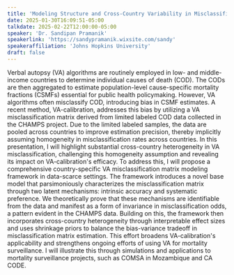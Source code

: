 ```yaml
---
title: 'Modeling Structure and Cross-Country Variability in Misclassification Matrices of Verbal Autopsy Cause-of-Death Classifiers'
date: 2025-01-30T16:09:51-05:00
talkdate: 2025-02-22T12:00:00-05:00
speaker: 'Dr. Sandipan Pramanik'
speakerlink: 'https://sandypramanik.wixsite.com/sandy'
speakeraffiliation: 'Johns Hopkins University'
draft: false
---
```


Verbal autopsy (VA) algorithms are routinely employed in low- and middle-income countries to determine individual causes of death (COD). The CODs are then aggregated to estimate population-level cause-specific mortality fractions (CSMFs) essential for public health policymaking. However, VA algorithms often misclassify COD, introducing bias in CSMF estimates. A recent method, VA-calibration, addresses this bias by utilizing a VA misclassification matrix derived from limited labeled COD data collected in the CHAMPS project. Due to the limited labeled samples, the data are pooled across countries to improve estimation precision, thereby implicitly assuming homogeneity in misclassification rates across countries. In this presentation, I will highlight substantial cross-country heterogeneity in VA misclassification, challenging this homogeneity assumption and revealing its impact on VA-calibration's efficacy. To address this, I will propose a comprehensive country-specific VA misclassification matrix modeling framework in data-scarce settings. The framework introduces a novel base model that parsimoniously characterizes the misclassification matrix through two latent mechanisms: intrinsic accuracy and systematic preference. We theoretically prove that these mechanisms are identifiable from the data and manifest as a form of invariance in misclassification odds, a pattern evident in the CHAMPS data. Building on this, the framework then incorporates cross-country heterogeneity through interpretable effect sizes and uses shrinkage priors to balance the bias-variance tradeoff in misclassification matrix estimation. This effort broadens VA-calibration's applicability and strengthens ongoing efforts of using VA for mortality surveillance. I will illustrate this through simulations and applications to mortality surveillance projects, such as COMSA in Mozambique and CA CODE.
